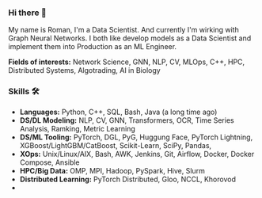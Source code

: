 ### Hi there 👋

My name is Roman, I'm a Data Scientist. And currently I'm wirking with Graph Neural Networks.
I both like develop models as a Data Scientist and implement them into Production as an ML Engineer.

**Fields of interests:** Network Science, GNN, NLP, CV, MLOps, C++, HPC, Distributed Systems, Algotrading, AI in Biology

### Skills 🛠️

 - **Languages:** Python, C++, SQL, Bash, Java (a long time ago)
 - **DS/DL Modeling:** NLP, CV, GNN, Transformers, OCR, Time Series Analysis, Ramking, Metric Learning
 - **DS/ML Tooling:** PyTorch, DGL, PyG, Huggung Face, PyTorch Lightning, XGBoost/LightGBM/CatBoost, Scikit-Learn, SciPy, Pandas, 
 - **XOps:** Unix/Linux/AIX, Bash, AWK, Jenkins, Git, Airflow, Docker, Docker Compose, Ansible
 - **HPC/Big Data:** OMP, MPI, Hadoop, PySpark, Hive, Slurm
 - **Distributed Learning:** PyTorch Distributed, Gloo, NCCL, Khorovod
 - 



<!--
**roman-4erkasov/roman-4erkasov** is a ✨ _special_ ✨ repository because its `README.md` (this file) appears on your GitHub profile.

Here are some ideas to get you started:

- 🔭 I’m currently working on ...
- 🌱 I’m currently learning ...
- 👯 I’m looking to collaborate on ...
- 🤔 I’m looking for help with ...
- 💬 Ask me about ...
- 📫 How to reach me: ...
- 😄 Pronouns: ...
- ⚡ Fun fact: ...
-->
